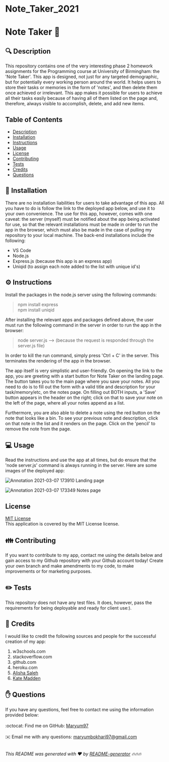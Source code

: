 # Note_Taker_2021
<h1 style="align: center;">Note Taker 👋</h1>

## 🔍 Description
This repository contains one of the very interesting phase 2 homework assignments for the Programming course at University of Birmingham: the 'Note Taker'. This app is designed, not just for any targeted demographic, but for potentially every working person around the world. It helps users to store their tasks or memories in the form of 'notes', and then delete them once achieved or irrelevant. This app makes it possible for users to achieve all their tasks easily because of having all of them listed on the page and, therefore, always visible to accomplish, delete, and add new items.

## Table of Contents
- [Description](#description)
- [Installation](#installation)
- [Instructions](#instructions)
- [Usage](#usage)
- [License](#license)
- [Contributing](#contributing)
- [Tests](#tests)
- [Credits](#credits)
- [Questions](#questions)

## 💾 Installation
There are no installation liabilities for users to take advantage of this app. All you have to do is follow the link to the deployed app below, and use it to your own convenience. The use for this app, however, comes with one caveat: the server (myself) must be notified about the app being activated for use, so that the relevant installations must be made in order to run the app in the browser, which must also be made in the case of pulling my repository to your local machine. The back-end installations include the following:

- VS Code
- Node.js
- Express.js (because this app is an express app)
- Uniqid (to assign each note added to the list with unique id's) 

## ⚙️ Instructions
Install the packages in the node.js server using the following commands:

> npm install express <br>
> npm install uniqid

After installing the relevant apps and packages defined above, the user must run the following command in the server in order to run the app in the browser:

> node server.js --> (because the request is responded through the server.js file)

In order to kill the run command, simply press 'Ctrl + C' in the server. This terminates the rendering of the app in the browser.

The app itself is very simplistic and user-friendly. On opening the link to the app, you are greeting with a start button for Note Taker on the landing page. The button takes you to the main page where you save your notes. All you need to do is to fill out the form with a valid title and description for your task/memory/etc, on the notes page. On filling out BOTH inputs, a 'Save' button appears in the header on the right; click on that to save your note on the left of the page, where all your notes append as a list.

Furthermore, you are also able to delete a note using the red button on the note that looks like a bin. To see your previous note and description, click on that note in the list and it renders on the page. Click on the 'pencil' to remove the note from the page.

## 💻 Usage
Read the instructions and use the app at all times, but do ensure that the 'node server.js' command is always running in the server. Here are some images of the deployed app:

![Annotation 2021-03-07 173910](https://user-images.githubusercontent.com/73832871/110249061-10cd0800-7f6c-11eb-989e-75b567b0573f.png)
Landing page

![Annotation 2021-03-07 173349](https://user-images.githubusercontent.com/73832871/110248971-9b613780-7f6b-11eb-835c-1640892fcf4b.png)
Notes page

## License
<a href="https://github.com/Maryum97/Note_Taker_2021/blob/main/LICENSE">MIT License</a>
<br />
This application is covered by the MIT License license. 

## 👪 Contributing
If you want to contribute to my app, contact me using the details below and gain access to my Github repository with your Github account today! Create your own branch and make amendments to my code, to make improvements or for marketing purposes.

## ✏️ Tests
This repository does not have any test files. It does, however, pass the requirements for being deployable and ready for client use:).


## 💐 Credits
I would like to credit the following sources and people for the successful creation of my app:
1. w3schools.com
2. stackoverflow.com
3. github.com
4. heroku.com
5. <a href="https://github.com/AlishaSaleh" target="_blank">Alisha Saleh</a>
6. <a href="https://github.com/kvtemadden" target="_blank">Kate Madden</a>


## ✋ Questions
If you have any questions, feel free to contact me using the information provided below:<br />
<br />
:octocat: Find me on GitHub: [Maryum97](https://github.com/Maryum97)<br />
<br />
✉️ Email me with any questions: maryumbokhari97@gmail.com<br /><br />

_This README was generated with ❤️ by [README-generator](https://github.com/jpd61/README-generator) 🔥🔥🔥_
  

